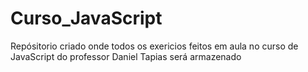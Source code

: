 # Curso_JavaScript
Repósitorio criado onde todos os exericios feitos em aula no curso de JavaScript do professor Daniel Tapias será armazenado
